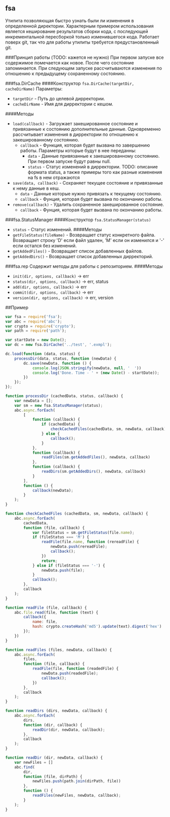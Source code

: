 ## fsa
Утилита позволяющая быстро узнать были ли изменения в определенной директории. Характерным примером использования является кеширование результатов сборки кода, с последующей инкрементальной пересборкой только изменившегося кода. Работает поверх git, так что для работы утилиты требуется предустановленный git.

###Принцип работы (TODO: кажется не нужно)
При первом запуске все содержимое помечается как новое. После чего состояние запоминается. При следующем запуске расcчитываются изменения по отношению к предыдущему сохраненному состоянию.

###fsa.DirCache
####Конструктор
`fsa.DirCache(targetDir, cacheDirName)`
Параметры:
  * `targetDir` - Путь до целевой дирректории.
  * `cacheDirName` - Имя для дирректории с кешом.

####Методы
  * `load(callback)` - Загружает закешированное состояние и привязанные к состоянию дополнительные данные. Одновременно рассчитывает изменения в дирректории по отношению к закешированному состоянию.
    * `callback` - Функция, которая будет вызвана по завершению работы. Параметры которые будут в нее переданны:
      * `data` - Данные привязанные к закешированному состоянию. При первом запуске будут равны null.
      * `status` - Статус изменений в дирректории. TODO: описание формата status, а также примеры того как разные изменения на fs в нем отражаются
  * `save(data, callback)` - Сохраняет текущее состояние и привязанные к нему данные в кеш.
    * `data` - Данные которые нужно привязать к текущему состоянию.
    * `callback` - Фунция, которая будет вызвана по окончанию работы.
  * `remove(callback)` - Удалить сохраненное закешированное состояние.
    * `callback` - Фунция, которая будет вызвана по окончанию работы.

###fsa.StatusManager
####Конструктор
`fsa.StatusManager(status)`
  * `status` - Статус изменений.
####Методы
  * `getFileStatus(fileName)` - Возвращает статус конкретного файла. Возвращает строку 'D' если файл удален, 'M' если он изменился и '-' если остался без изменений.
  * `getAddedFiles()` - Возвращает список добавленных файлов.
  * `getAddedDirs()` - Возвращает список добавленных дирректорий.

###fsa.rep
Содержит методы для работы с репозиторием.
####Методы
  * `init(dir, options, callback)` -> err
  * `status(dir, options, callback)` -> err, status
  * `add(dir, options, callback)` -> err 
  * `commit(dir, options, callback)` -> err
  * `version(dir, options, callback)` -> err, version


##Пример
```javascript
var fsa = require('fsa');
var abc = require('abc');
var crypto = require('crypto');
var path = require('path');

var startDate = new Date();
var dc = new fsa.DirCache('../test', '.exmpl');

dc.load(function (data, status) {
    processDir(data, status, function (newData) {
        dc.save(newData, function () {
            console.log(JSON.stringify(newData, null, '  '))
            console.log('Done. Time - ' + (new Date() - startDate));
        })
    });
});    

function processDir (cachedData, status, callback) {
    var newData = [];
    var sm = new fsa.StatusManager(status);
    abc.async.forEach(
        [
            function (callback) {
                if (cachedData) {
                    checkCachedFiles(cachedData, sm, newData, callback)
                } else {
                    callback();
                }
            },
            function (callback) {
                readFiles(sm.getAddedFiles(), newData, callback)
            },
            function (callback) {
                readDirs(sm.getAddedDirs(), newData, callback)
            }
        ], 
        function () {
            callback(newData);
        }
    );    
}

function checkCachedFiles (cachedData, sm, newData, callback) {
    abc.async.forEach(
        cachedData,
        function (file, callback) {
            var fileStatus = sm.getFileStatus(file.name);
            if (fileStatus === 'M') {
                readFile(file.name, function (rereadFile) {
                    newData.push(rereadFile);
                    callback();
                })
                return;
            } else if (fileStatus === '-') {
                newData.push(file);
            }
            callback();
        },
        callback
    );
}

function readFile (file, callback) {
    abc.file.read(file, function (text) {
        callback({
            name: file,
            hash: crypto.createHash('md5').update(text).digest('hex')
        });
    })
}

function readFiles (files, newData, callback) {
    abc.async.forEach(
        files,
        function (file, callback) {
            readFile(file, function (readedFile) {
                newData.push(readedFile);
                callback();
            })
        },
        callback
    );
}

function readDirs (dirs, newData, callback) {
    abc.async.forEach(
        dirs,
        function (dir, callback) {
            readDir(dir, newData, callback);
        },
        callback
    );
}

function readDir (dir, newData, callback) {
    var newFiles = []
    abc.find(
        dir,
        function (file, dirPath) {
            newFiles.push(path.join(dirPath, file))
        },
        function () {
            readFiles(newFiles, newData, callback);
        }
    );
}
```